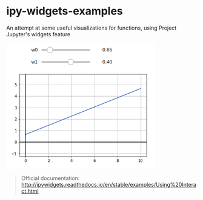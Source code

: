 # ipy-widgets-examples

An attempt at some useful visualizations for functions, using Project Jupyter's widgets feature

![alt text](https://github.com/bruno-yamada/ipy-widgets-examples/blob/master/img/linear-fn.png?raw=true)

> Official documentation:
> http://ipywidgets.readthedocs.io/en/stable/examples/Using%20Interact.html